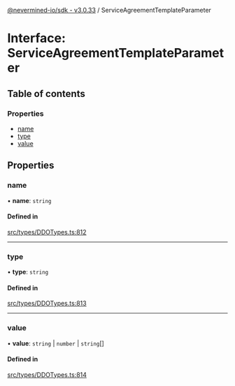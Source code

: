 [@nevermined-io/sdk - v3.0.33](../code-reference.md) / ServiceAgreementTemplateParameter

# Interface: ServiceAgreementTemplateParameter

## Table of contents

### Properties

- [name](ServiceAgreementTemplateParameter.md#name)
- [type](ServiceAgreementTemplateParameter.md#type)
- [value](ServiceAgreementTemplateParameter.md#value)

## Properties

### name

• **name**: `string`

#### Defined in

[src/types/DDOTypes.ts:812](https://github.com/nevermined-io/sdk-js/blob/a526f8f91dd570a90afee06fd5e4f65189b252b8/src/types/DDOTypes.ts#L812)

---

### type

• **type**: `string`

#### Defined in

[src/types/DDOTypes.ts:813](https://github.com/nevermined-io/sdk-js/blob/a526f8f91dd570a90afee06fd5e4f65189b252b8/src/types/DDOTypes.ts#L813)

---

### value

• **value**: `string` \| `number` \| `string`[]

#### Defined in

[src/types/DDOTypes.ts:814](https://github.com/nevermined-io/sdk-js/blob/a526f8f91dd570a90afee06fd5e4f65189b252b8/src/types/DDOTypes.ts#L814)
